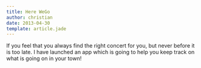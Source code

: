 ```yaml
---
title: Here WeGo
author: christian
date: 2013-04-30
template: article.jade
---
```


If you feel that you always find the right concert for you, but never before it is too late. 
I have launched an app which is going to help you keep track on what is going on in your town! 